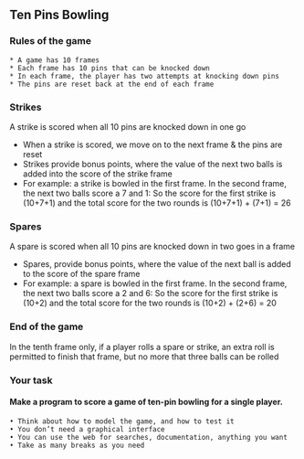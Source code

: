 ## Ten Pins Bowling

### Rules of the game
    * A game has 10 frames
    * Each frame has 10 pins that can be knocked down
    * In each frame, the player has two attempts at knocking down pins
    * The pins are reset back at the end of each frame

### Strikes

A strike is scored when all 10 pins are knocked down in one go
  - When a strike is scored, we move on to the next frame &amp; the pins are reset
  - Strikes provide bonus points, where the value of the next two balls is added into the score of the strike frame
  - For example: a strike is bowled in the first frame. In the second frame, the next two balls score a 7 and 1: So the score for the first strike is (10+7+1) and the total score for the two rounds is (10+7+1) + (7+1) = 26

### Spares

A spare is scored when all 10 pins are knocked down in two goes in a frame
  - Spares, provide bonus points, where the value of the next ball is added to the score of the spare frame
  - For example: a spare is bowled in the first frame. In the second frame, the next two balls score a 2 and 6: So the score for the first strike is (10+2) and the total score for the two rounds is (10+2) + (2+6) = 20

### End of the game

In the tenth frame only, if a player rolls a spare or strike, an extra roll is permitted to finish that frame, but no more that three balls can be rolled


### Your task
#### Make a program to score a game of ten-pin bowling for a single player.

    • Think about how to model the game, and how to test it
    • You don’t need a graphical interface
    • You can use the web for searches, documentation, anything you want
    • Take as many breaks as you need

